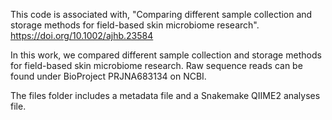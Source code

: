 This code is associated with, "Comparing different sample collection and storage methods for field-based skin microbiome research". 
https://doi.org/10.1002/ajhb.23584

In this work, we compared different sample collection and storage methods for field-based skin microbiome research. Raw sequence reads can be found under BioProject PRJNA683134 on NCBI. 

The files folder includes a metadata file and a Snakemake QIIME2 analyses file. 
